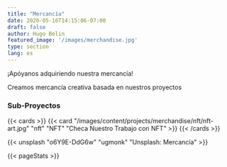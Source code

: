 ```yaml
---
title: "Mercancía"
date: 2020-05-16T14:15:06-07:00
draft: false
author: Hugo Belin
featured_image: '/images/merchandise.jpg'
type: section
lang: es
---
```


¡Apóyanos adquiriendo nuestra mercancía!

Creamos mercancía creativa basada en nuestros proyectos

### Sub-Proyectos ###

{{< cards >}} 
  {{< card "/images/content/projects/merchandise/nft/nft-art.jpg" "nft" "NFT" "Checa Nuestro Trabajo con NFT" >}}
{{< /cards >}}

{{< unsplash "o6Y9E-DdG6w" "ugmonk" "Unsplash: Mercancía" >}}

{{< pageStats >}}
